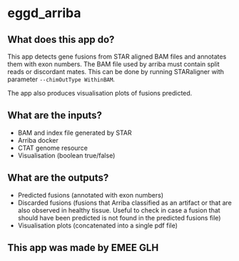 # eggd_arriba

## What does this app do?

This app detects gene fusions from STAR aligned BAM files and annotates them with exon numbers. The BAM file used by arriba must contain split reads or discordant mates. This can be done by running STARaligner with parameter `--chimOutType WithinBAM`.

The app also produces visualisation plots of fusions predicted.

## What are the inputs?
 - BAM and index file generated by STAR
 - Arriba docker
 - CTAT genome resource
 - Visualisation (boolean true/false)

## What are the outputs?
 - Predicted fusions (annotated with exon numbers)
 - Discarded fusions (fusions that Arriba classified as an artifact or that are also observed in healthy tissue. Useful to check in case a fusion that should have been predicted is not found in the predicted fusions file)
 - Visualisation plots (concatenated into a single pdf file)

## This app was made by EMEE GLH